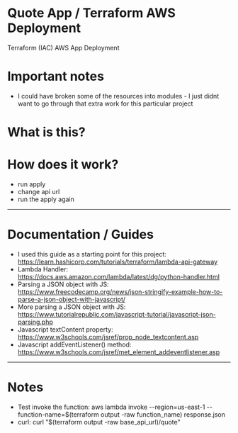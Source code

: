 # Quote App / Terraform AWS Deployment
Terraform (IAC) AWS App Deployment

# Important notes
* I could have broken some of the resources into modules - I just didnt want to go through that extra work for this particular project

# What is this?

# How does it work?
* run apply
* change api url
* run the apply again
***
# Documentation / Guides
* I used this guide as a starting point for this project: https://learn.hashicorp.com/tutorials/terraform/lambda-api-gateway
* Lambda Handler: https://docs.aws.amazon.com/lambda/latest/dg/python-handler.html
* Parsing a JSON object with JS: https://www.freecodecamp.org/news/json-stringify-example-how-to-parse-a-json-object-with-javascript/
* More parsing a JSON object with JS: https://www.tutorialrepublic.com/javascript-tutorial/javascript-json-parsing.php
* Javascript textContent property: https://www.w3schools.com/jsref/prop_node_textcontent.asp
* Javascript addEventListener() method: https://www.w3schools.com/jsref/met_element_addeventlistener.asp
***
# Notes
* Test invoke the function: aws lambda invoke --region=us-east-1 --function-name=$(terraform output -raw function_name) response.json
* curl: curl "$(terraform output -raw base_api_url)/quote"
